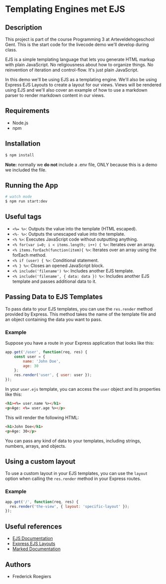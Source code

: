 # Templating Engines met EJS

## Description
This project is part of the course Programming 3 at Arteveldehogeschool Gent. This is the start code for the livecode demo we'll develop during class.

EJS is a simple templating language that lets you generate HTML markup with plain JavaScript. No religiousness about how to organize things. No reinvention of iteration and control-flow. It's just plain JavaScript.

In this demo we'll be using EJS as a templating engine. We'll also be using Express EJS Layouts to create a layout for our views. Views will be rendered using EJS and we'll also cover an example of how to use a markdown parser to render markdown content in our views.

## Requirements
- Node.js
- npm

## Installation

```bash
$ npm install
```

**Note:** normally we **do not** include a .env file, ONLY because this is a demo we included the file.

## Running the App

```bash
# watch mode
$ npm run start:dev
```


## Useful tags

- `<%= %>`: Outputs the value into the template (HTML escaped).
- `<%- %>`: Outputs the unescaped value into the template.
- `<% %>`: Executes JavaScript code without outputting anything.
- `<% for(var i=0; i < items.length; i++) { %>`: Iterates over an array.
- `<% items.forEach(function(item){ %>`: Iterates over an array using the forEach method.
- `<% if (user) { %>`: Conditional statement.
- `<% } %>`: Closes an opened JavaScript block.
- `<% include('filename') %>`: Includes another EJS template.
- `<% include('filename', { data: data }) %>`: Includes another EJS template and passes additional data to it.

## Passing Data to EJS Templates

To pass data to your EJS templates, you can use the `res.render` method provided by Express. This method takes the name of the template file and an object containing the data you want to pass.

### Example

Suppose you have a route in your Express application that looks like this:

```javascript
app.get('/user', function(req, res) {
    const user = {
        name: 'John Doe',
        age: 30
    };
    res.render('user', { user: user });
});
```

In your `user.ejs` template, you can access the `user` object and its properties like this:

```html
<h1><%= user.name %></h1>
<p>Age: <%= user.age %></p>
```

This will render the following HTML:

```html
<h1>John Doe</h1>
<p>Age: 30</p>
```

You can pass any kind of data to your templates, including strings, numbers, arrays, and objects.

## Using a custom layout

To use a custom layout in your EJS templates, you can use the `layout` option when calling the `res.render` method in your Express routes.

### Example

```javascript
app.get('/', function(req, res) {
  res.render('the-view', { layout: 'specific-layout' });
});
```


## Useful references
- [EJS Documentation](https://ejs.co/#docs)
- [Express EJS Layouts](https://www.npmjs.com/package/express-ejs-layouts)
- [Marked Documentation](https://marked.js.org/)

## Authors
- Frederick Roegiers
